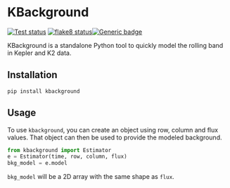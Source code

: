 # KBackground
<a href="https://github.com/ssdatalab/kbackground/actions/workflows/tests.yml"><img src="https://github.com/ssdatalab/kbackground/workflows/pytest/badge.svg" alt="Test status"/></a> <a href="https://github.com/ssdatalab/kbackground/actions/workflows/flake8.yml"><img src="https://github.com/ssdatalab/kbackground/workflows/flake8/badge.svg" alt="flake8 status"/></a>[![Generic badge](https://img.shields.io/badge/documentation-live-blue.svg)](https://ssdatalab.github.io/kbackground)

KBackground is a standalone Python tool to quickly model the rolling band in Kepler and K2 data.

## Installation

```
pip install kbackground
```

## Usage

To use `kbackground`, you can create an object using row, column and flux values. That object can then be used to provide the modeled background.

```python
from kbackground import Estimator
e = Estimator(time, row, column, flux)
bkg_model = e.model
```

`bkg_model` will be a 2D array with the same shape as `flux`.
